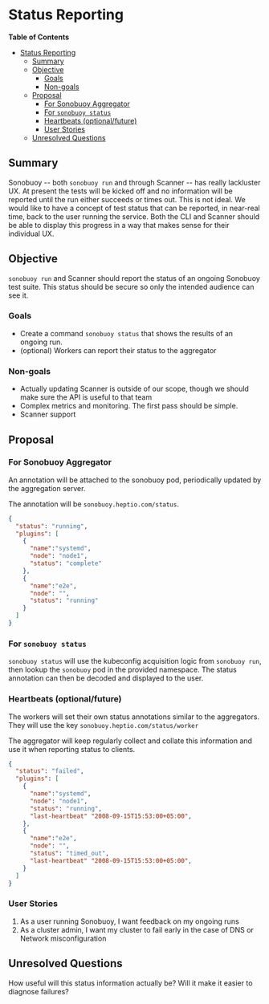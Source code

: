 # Status Reporting

<!-- markdown-toc start - Don't edit this section. Run M-x markdown-toc-refresh-toc -->
**Table of Contents**

- [Status Reporting](#status-reporting)
    - [Summary](#summary)
    - [Objective](#objective)
        - [Goals](#goals)
        - [Non-goals](#non-goals)
    - [Proposal](#proposal)
        - [For Sonobuoy Aggregator](#for-sonobuoy-aggregator)
        - [For `sonobuoy status`](#for-sonobuoy-status)
        - [Heartbeats (optional/future)](#heartbeats-optionalfuture)
        - [User Stories](#user-stories)
    - [Unresolved Questions](#unresolved-questions)

<!-- markdown-toc end -->

## Summary

Sonobuoy -- both `sonobuoy run` and through Scanner -- has really lackluster UX.
At present the tests will be kicked off and no information will be reported
until the run either succeeds or times out. This is not ideal. We would like to
have a concept of test status that can be reported, in near-real time, back to
the user running the service. Both the CLI and Scanner should be able to display
this progress in a way that makes sense for their individual UX.

## Objective

`sonobuoy run` and Scanner should report the status of an ongoing Sonobuoy test suite.
This status should be secure so only the intended audience can see it.

### Goals

* Create a command `sonobuoy status` that shows the results of an ongoing run.
* (optional) Workers can report their status to the aggregator

### Non-goals

* Actually updating Scanner is outside of our scope, though we should make sure
  the API is useful to that team
* Complex metrics and monitoring. The first pass should be simple.
* Scanner support

## Proposal

### For Sonobuoy Aggregator

An annotation will be attached to the sonobuoy pod, periodically updated by the
aggregation server.

The annotation will be `sonobuoy.heptio.com/status`.

```json
{
  "status": "running",
  "plugins": [
    {
      "name":"systemd",
      "node": "node1",
      "status": "complete"
    },
    {
      "name":"e2e",
      "node": "",
      "status": "running"
    }
  ]
}

```

### For `sonobuoy status`

`sonobuoy status` will use the kubeconfig acquisition logic from `sonobuoy run`,
then lookup the `sonobuoy` pod in the provided namespace. The status annotation can
then be decoded and displayed to the user.

### Heartbeats (optional/future)

The workers will set their own status annotations similar to the aggregators.
They will use the key `sonobuoy.heptio.com/status/worker`

The aggregator will keep regularly collect and collate this information and use
it when reporting status to clients.


```json
{
  "status": "failed",
  "plugins": [
    {
      "name":"systemd",
      "node": "node1",
      "status": "running",
      "last-heartbeat" "2008-09-15T15:53:00+05:00",
    },
    {
      "name":"e2e",
      "node": "",
      "status": "timed_out",
      "last-heartbeat" "2008-09-15T15:53:00+05:00",
    }
  ]
}
```

### User Stories

1. As a user running Sonobuoy, I want feedback on my ongoing runs
2. As a cluster admin, I want my cluster to fail early in the case of DNS or
   Network misconfiguration

## Unresolved Questions

How useful will this status information actually be? Will it make it easier to diagnose failures?
